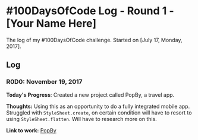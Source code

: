 # #100DaysOfCode Log - Round 1 - [Your Name Here]

The log of my #100DaysOfCode challenge. Started on [July 17, Monday, 2017].

## Log

### R0D0: November 19, 2017

**Today's Progress**: Created a new project called PopBy, a travel app.

**Thoughts:**  Using this as an opportunity to do a fully integrated mobile app.
Struggled with `StyleSheet.create`, on certain condition will have to resort to
using `StyleSheet.flatten`. Will have to research more on this.

**Link to work:** [PopBy](https://github.com/kevindessely/popby)
